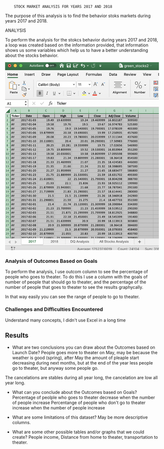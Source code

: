 
        STOCK MARKET ANALYSIS FOR YEARS 2017 AND 2018 


 The purpose of this analysis is to find the behavior stoks markets during years 2017 and 2018.

ANALYSIS

To perform the analysis for the stokcs behavior during years 2017 and 2018, a loop was created based on the information provided, that information shows us some variables which help us to have a better understanding about the stocks behavior. 




![](Stocks_2017.png)






### Analysis of Outcomes Based on Goals
To perform the analysis, I use outcom column to see the percentage of people who goes to theater. 
To do this I use a column with the goals of number of people that should go to theater, and the percentage of the number of people that goes to theater to see the results graphycally. 

In that way easily you can see the range of people to go to theater.

### Challenges and Difficulties Encountered
Understand many concepts, I didn't use Excel in a long time
## Results

- What are two conclusions you can draw about the Outcomes based on Launch Date?
People goes more to theater on May, may be because the weather is good (spring), after May the amount of pleaple start decreasing during next months, but at the end of the year less people go to theater, but anyway some people go.

The cancelations are stables during all year long, the cancelation are low all year long.

- What can you conclude about the Outcomes based on Goals?
Percentage of peolple who goes to theater decrease when the number of people increase
Percentange of people who don't go to theater increase when the number of people increase

- What are some limitations of this dataset?
May be more descriptive columns.

- What are some other possible tables and/or graphs that we could create?
People income, Distance from home to theater, transportation to theater.